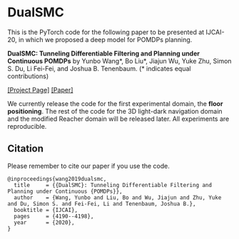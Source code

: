 # DualSMC
This is the PyTorch code for the following paper to be presented at IJCAI-20, in which we proposed a deep model for POMDPs planning.

**DualSMC: Tunneling Differentiable Filtering and Planning under Continuous POMDPs** by Yunbo Wang*, Bo Liu*, Jiajun Wu, Yuke Zhu, Simon S. Du, Li Fei-Fei, and Joshua B. Tenenbaum. (* indicates equal contributions)

[[Project Page]](http://people.csail.mit.edu/yunbo/dualsmc/) [[Paper]](https://www.ijcai.org/Proceedings/2020/0579.pdf)


We currently release the code for the first experimental domain, the **floor positioning**. The rest of the code for the 3D light-dark navigation domain and the modified Reacher domain will be released later. All experiments are reproducible.

## Citation
Please remember to cite our paper if you use the code.
```
@inproceedings{wang2019dualsmc,
  title     = {{DualSMC}: Tunneling Differentiable Filtering and Planning under Continuous {POMDPs}},
  author    = {Wang, Yunbo and Liu, Bo and Wu, Jiajun and Zhu, Yuke and Du, Simon S. and Fei-Fei, Li and Tenenbaum, Joshua B.},
  booktitle = {IJCAI},
  pages     = {4190--4198},
  year      = {2020},
}
```

